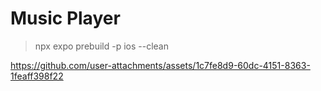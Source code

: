 # Music Player


> npx expo prebuild -p ios --clean  

https://github.com/user-attachments/assets/1c7fe8d9-60dc-4151-8363-1feaff398f22

